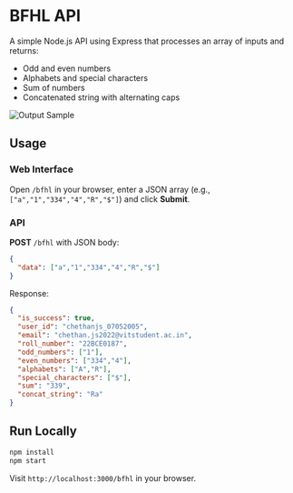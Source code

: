 # BFHL API

A simple Node.js API using Express that processes an array of inputs and returns:

- Odd and even numbers  
- Alphabets and special characters  
- Sum of numbers  
- Concatenated string with alternating caps

![Output Sample](https://drive.google.com/file/d/14hmYib7PXSHM51vSqV6uI73RllgX6EHh/view?usp=sharing)


## Usage

### Web Interface
Open `/bfhl` in your browser, enter a JSON array (e.g., `["a","1","334","4","R","$"]`) and click **Submit**.

### API
**POST** `/bfhl` with JSON body:
```json
{
  "data": ["a","1","334","4","R","$"]
}
```

Response:
```json
{
  "is_success": true,
  "user_id": "chethanjs_07052005",
  "email": "chethan.js2022@vitstudent.ac.in",
  "roll_number": "22BCE0187",
  "odd_numbers": ["1"],
  "even_numbers": ["334","4"],
  "alphabets": ["A","R"],
  "special_characters": ["$"],
  "sum": "339",
  "concat_string": "Ra"
}
```

## Run Locally
```bash
npm install
npm start
```
Visit `http://localhost:3000/bfhl` in your browser.
